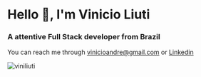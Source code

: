 
<h1>Hello 👋, I'm Vinicio Liuti</h1>
<h3>A attentive Full Stack developer from Brazil</h3>
  
You can reach me through [vinicioandre@gmail.com](mailto:vinicioandre@gmail.com) or [Linkedin](https://linkedin.com/in/viniliuti)

<p>
<img src="https://github-readme-stats.vercel.app/api/top-langs/?username=viniliuti&layout=compact&hide=html,css" alt="viniliuti" />
</p>
